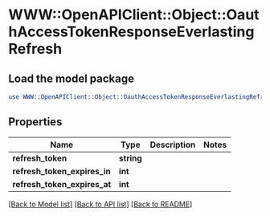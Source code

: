 # WWW::OpenAPIClient::Object::OauthAccessTokenResponseEverlastingRefresh

## Load the model package
```perl
use WWW::OpenAPIClient::Object::OauthAccessTokenResponseEverlastingRefresh;
```

## Properties
Name | Type | Description | Notes
------------ | ------------- | ------------- | -------------
**refresh_token** | **string** |  | 
**refresh_token_expires_in** | **int** |  | 
**refresh_token_expires_at** | **int** |  | 

[[Back to Model list]](../README.md#documentation-for-models) [[Back to API list]](../README.md#documentation-for-api-endpoints) [[Back to README]](../README.md)


